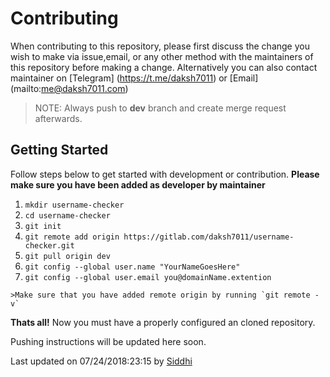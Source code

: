 # Contributing

When contributing to this repository, please first discuss the change you wish 
to make via issue,email, or any other method with the maintainers of this repository 
before making a change.
Alternatively you can also contact maintainer on [Telegram] (https://t.me/daksh7011) 
or [Email] (mailto:me@daksh7011.com)
>NOTE: Always push to **dev** branch and create merge request afterwards.

## Getting Started
  Follow steps below to get started with development or contribution.
  **Please make sure you have been added as developer by maintainer**
  1. `mkdir username-checker`
  2. `cd username-checker`
  3. `git init`
  4. `git remote add origin https://gitlab.com/daksh7011/username-checker.git`
  5. `git pull origin dev`
  6. `git config --global user.name "YourNameGoesHere"`
  7. `git config --global user.email you@domainName.extention`

    >Make sure that you have added remote origin by running `git remote -v`

  **Thats all!** Now you must have a properly configured an cloned repository.

Pushing instructions will be updated here soon.

Last updated on 07/24/2018:23:15 by [Siddhi](https://gitlab.com/echo-siddhi)
